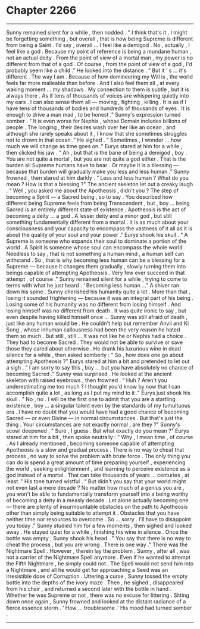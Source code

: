 
# Chapter 2266


---

Sunny remained silent for a while , then nodded .
" I think that's it . I might be forgetting something , but overall , that is how being Supreme is different from being a Saint . I'd say , overall ... I feel like a demigod . No , actually , I feel like a god . Because my point of reference is being a mundane human , not an actual deity . From the point of view of a mortal man , my power is no different from that of a god . Of course , from the point of view of a god , I'd probably seem like a child ."
He looked into the distance .
“ But it ’ s ... it's different . The way I am . Because of how domineering my Will is , the world feels far more malleable than before . And I also feel them all , at every waking moment ... my shadows . My connection to them is subtle , but it is always there . As if tens of thousands of voices are whispering quietly into my ears . I can also sense them all — moving , fighting , killing . It is as if I have tens of thousands of bodies and hundreds of thousands of eyes . It is enough to drive a man mad , to be honest .”
Sunny's expression turned somber .
“ It is even worse for Nephis , whose Domain includes billions of people . The longing , their desires wash over her like an ocean , and although she rarely speaks about it , I know that she sometimes struggles not to drown in that ocean .”
He sighed .
“ Sometimes , I wonder ... how much we will change as time goes on ."
Eurys stared at him for a while , then clicked his jaw .
“ Ah , but that is the bane of being a demigod , boy . You are not quite a mortal , but you are not quite a god either . That is the burden all Supreme humans have to bear . Or maybe it is a blessing — because that burden will gradually make you less and less human .”
Sunny frowned , then stared at him darkly . “ Less and less human ? What do you mean ? How is that a blessing ?"
The ancient skeleton let out a creaky laugh .
“ Well , you asked me about the Apotheosis , didn't you ? The step of becoming a Spirit — a Sacred being , so to say . You described how different being Supreme feels from being Transcendent , but , boy ... being Sacred is an entirely different state of existence . Apotheosis is the act of becoming a deity ... a god . A lesser deity and a minor god , but still something fundamentally different from a mortal . It is as much about your consciousness and your capacity to encompass the vastness of it all as it is about the quality of your soul and your
power ."
Eurys shook his skull .
“ A Supreme is someone who expands their soul to dominate a portion of the world . A Spirit is someone whose soul can encompass the whole world . Needless to say , that is not something a human mind , a human self can withstand . So , that is why becoming less human can be a blessing for a Supreme — because it changes them gradually , slowly turning them into beings capable of attempting Apotheosis . Very few ever succeed in that attempt , of course .”
Sunny remained silent for a while , trying to come to terms with what he just heard .
‘ Becoming less human ..."
A shiver ran down his spine .
Sunny cherished his humanity quite a lot . More than that , losing it sounded frightening — because it was an integral part of his being . Losing some of his humanity was no different from losing himself .
And losing himself was no different from death .
It was quite ironic to say , but even despite having killed himself once ... Sunny was still afraid of death , just like any human would be .
He couldn't help but remember Anvil and Ki Song , whose inhuman callousness had been the very reason he hated them so much .
But still , still ...
It was not like he or Nephis had a choice . They had to become Sacred . They would not be able to survive or save those they cared about otherwise .
He drank his luxurious wine in dead silence for a while , then asked somberly : “ So , how does one go about attempting Apotheosis ?"
Eurys stared at him a bit and pretended to let out a sigh .
“ I am sorry to say this , boy ... but you have absolutely no chance of becoming Sacred ."
Sunny was surprised . He looked at the ancient skeleton with raised eyebrows , then frowned .
“ Huh ? Aren't you underestimating me too much ? I thought you'd know by now that I can accomplish quite a lot , as long as I put my mind to it ."
Eurys just shook his skull .
" No , no . I will be the first one to admit that you are a startling existence , boy ... a singular talent even by the standards of my tumultuous era . I have no doubt that you would have had a good chance of becoming Sacred — or even Divine — in normal circumstances . But that's just the thing . Your circumstances are not exactly normal , are they ?"
Sunny's scowl deepened .
" Sure , I guess . But what exactly do you mean ?"
Eurys stared at him for a bit , then spoke neutrally :
“ Why , I mean time , of course . As I already mentioned , becoming someone capable of attempting Apotheosis is a slow and gradual process . There is no way to cheat that process , no way to solve the problem with brute force . The only thing you can do is spend a great amount of time preparing yourself , experiencing the world , seeking enlightenment , and learning to perceive existence as a god instead of a mortal . That can take thousands of years ... centuries , at least ."
His tone turned wistful .
“ But didn't you say that your world might not even last a mere decade ? No matter how much of a genius you are , you won't be able to fundamentally transform yourself into a being worthy of becoming a deity in a measly decade . Let alone actually becoming one — there are plenty of insurmountable obstacles on the path to Apotheosis other than simply being suitable to attempt it . Obstacles that you have neither time nor resources to overcome . So ... sorry . I'll have to disappoint you today .”
Sunny studied him for a few moments , then sighed and looked away .
He stayed quiet for a while , finishing his wine in silence .
Once the bottle was empty , Sunny shook his head .
" You say that there is no way to cheat the process , but you are wrong . There is one way ."
There was the Nightmare Spell .
However , therein lay the problem .
Sunny , after all , was not a carrier of the Nightmare Spell anymore .
Even if he wanted to attempt the Fifth Nightmare , he simply could not . The Spell would not send him into a Nightmare , and all he would get for approaching a Seed was an irresistible dose of Corruption . Uttering a curse , Sunny tossed the empty bottle into the depths of the ivory maze . Then , he sighed , disappeared from his chair , and returned a second later with the bottle in hand .
Whether he was Supreme or not , there was no excuse for littering . Sitting down once again , Sunny frowned and looked at the distant radiance of a fierce
essence storm .
‘ How ... troublesome .’
His mood had turned somber .

---

